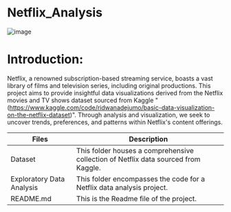 # Netflix_Analysis
![image](https://github.com/DA-Atharv/Netflix_Analysis/assets/159448408/7d63027b-cebf-45e7-bf75-2cefab974e5b)

# Introduction:
Netflix, a renowned subscription-based streaming service, boasts a vast library of films and television series, including original productions. This project aims to provide insightful data visualizations derived from the Netflix movies and TV shows dataset sourced from Kaggle "(https://www.kaggle.com/code/ridwanadejumo/basic-data-visualization-on-the-netflix-dataset)". Through analysis and visualization, we seek to uncover trends, preferences, and patterns within Netflix's content offerings.


| Files | Description |
|-------| ------------|
| Dataset | This folder houses a comprehensive collection of Netflix data sourced from Kaggle. |
| Exploratory Data Analysis | This folder encompasses the code for a Netflix data analysis project. |
| README.md | This is the Readme file of the project. |
